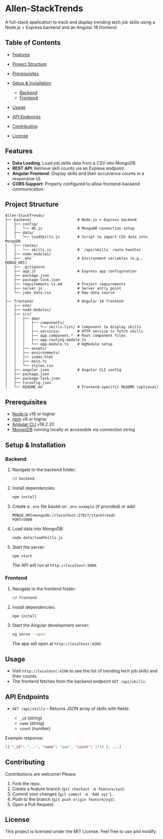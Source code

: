 # Allen-StackTrends

A full-stack application to track and display trending tech job skills using a Node.js + Express backend and an Angular 18 frontend.

## Table of Contents

* [Features](#features)
* [Project Structure](#project-structure)
* [Prerequisites](#prerequisites)
* [Setup & Installation](#setup--installation)

  * [Backend](#backend)
  * [Frontend](#frontend)
* [Usage](#usage)
* [API Endpoints](#api-endpoints)
* [Contributing](#contributing)
* [License](#license)

## Features

* **Data Loading**: Load job skills data from a CSV into MongoDB.
* **REST API**: Retrieve skill counts via an Express endpoint.
* **Angular Frontend**: Display skills and their occurrence counts in a responsive UI.
* **CORS Support**: Properly configured to allow frontend-backend communication.

## Project Structure

```
Allen-StackTrends/
├── backend/                     # Node.js + Express backend
│   ├── config/
│   │   └── db.js                # MongoDB connection setup
│   ├── data/
│   │   └── loadSkills.js        # Script to import CSV data into MongoDB
│   ├── routes/
│   │   └── skills.js            # `/api/skills` route handler
│   ├── node_modules/
│   ├── .env                     # Environment variables (e.g., MONGO_URI)
│   ├── .gitignore
│   ├── app.js                   # Express app configuration
│   ├── package.json
│   ├── package-lock.json
│   ├── requirements v1.md       # Project requirements
│   ├── server.js                # Server entry point
│   └── jobs_data.csv            # Raw data source
│
├── frontend/                    # Angular 18 frontend
│   ├── e2e/
│   ├── node_modules/
│   ├── src/
│   │   ├── app/
│   │   │   ├── components/
│   │   │   │   └── skills-list/ # Component to display skills
│   │   │   ├── services/        # HTTP service to fetch skills
│   │   │   ├── app.component.*  # Root component files
│   │   │   ├── app-routing.module.ts
│   │   │   └── app.module.ts    # NgModule setup
│   │   ├── assets/
│   │   ├── environments/
│   │   ├── index.html
│   │   ├── main.ts
│   │   └── styles.css
│   ├── angular.json             # Angular CLI config
│   ├── package.json
│   ├── package-lock.json
│   ├── tsconfig.json
│   └── README.md                # Frontend-specific README (optional)
```

## Prerequisites

* [Node.js](https://nodejs.org/) v16 or higher
* [npm](https://www.npmjs.com/) v8 or higher
* [Angular CLI](https://angular.io/cli) v18.2.20
* [MongoDB](https://www.mongodb.com/) running locally or accessible via connection string

## Setup & Installation

### Backend

1. Navigate to the backend folder:

   ```bash
   cd backend
   ```
2. Install dependencies:

   ```bash
   npm install
   ```
3. Create a `.env` file based on `.env.example` (if provided) or add:

   ```dotenv
   MONGO_URI=mongodb://localhost:27017/stacktrends
   PORT=5000
   ```
4. Load data into MongoDB:

   ```bash
   node data/loadSkills.js
   ```
5. Start the server:

   ```bash
   npm start
   ```

   The API will run at `http://localhost:5000`.

### Frontend

1. Navigate to the frontend folder:

   ```bash
   cd frontend
   ```
2. Install dependencies:

   ```bash
   npm install
   ```
3. Start the Angular development server:

   ```bash
   ng serve --open
   ```

   The app will open at `http://localhost:4200`.

## Usage

* Visit `http://localhost:4200` to see the list of trending tech job skills and their counts.
* The frontend fetches from the backend endpoint `GET /api/skills`.

## API Endpoints

* `GET /api/skills` – Returns JSON array of skills with fields:

  * `_id` (string)
  * `name` (string)
  * `count` (number)

Example response:

```json
[{ "_id": "...", "name": "aws", "count": 1718 }, ...]
```

## Contributing

Contributions are welcome! Please:

1. Fork the repo.
2. Create a feature branch (`git checkout -b feature/xyz`).
3. Commit your changes (`git commit -m 'Add xyz'`).
4. Push to the branch (`git push origin feature/xyz`).
5. Open a Pull Request.

## License

This project is licensed under the MIT License. Feel free to use and modify.
